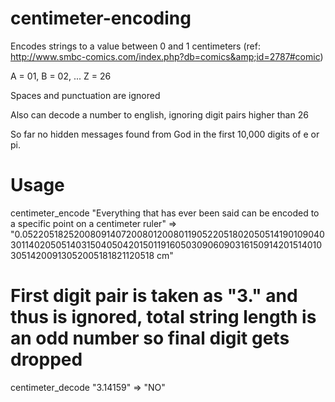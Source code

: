 centimeter-encoding
===================

Encodes strings to a value between 0 and 1 centimeters (ref: http://www.smbc-comics.com/index.php?db=comics&amp;id=2787#comic)

A = 01, B = 02, ... Z = 26

Spaces and punctuation are ignored

Also can decode a number to english, ignoring digit pairs higher than 26

So far no hidden messages found from God in the first 10,000 digits of e or pi.

Usage
=====
 centimeter_encode "Everything that has ever been said can be encoded to a specific point on a centimeter ruler"
=> "0.052205182520080914072008012008011905220518020505141901090403011402050514031504050420150119160503090609031615091420151401030514200913052005181821120518 cm"

 # First digit pair is taken as "3." and thus is ignored, total string length is an odd number so final digit gets dropped
 centimeter_decode "3.14159"
=> "NO"